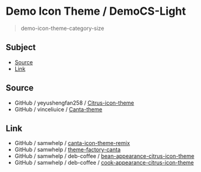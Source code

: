 

# Demo Icon Theme / DemoCS-Light

> demo-icon-theme-category-size




## Subject

* [Source](#source)
* [Link](#link)




## Source

* GitHub / yeyushengfan258 / [Citrus-icon-theme](https://github.com/yeyushengfan258/Citrus-icon-theme/tree/master/src/colors)
* GitHub / vinceliuice / [Canta-theme](https://github.com/vinceliuice/Canta-theme/tree/master/icons/Canta)




## Link

* GitHub / samwhelp / [canta-icon-theme-remix](https://github.com/samwhelp/canta-icon-theme-remix/tree/main/icons)
* GitHub / samwhelp / [theme-factory-canta](https://github.com/samwhelp/theme-factory-canta)
* GitHub / samwhelp / deb-coffee / [bean-appearance-citrus-icon-theme](https://github.com/samwhelp/deb-coffee/blob/main/packages/bean-appearance-citrus-icon-theme/bean-appearance-citrus-icon-theme.pacscript)
* GitHub / samwhelp / deb-coffee / [cook-appearance-citrus-icon-theme](https://github.com/samwhelp/deb-recipe/blob/main/recipe/cook-appearance-citrus-icon-theme/cook-appearance-citrus-icon-theme/asset/installer.sh)

